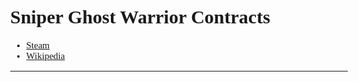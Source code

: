 <style>body{font-family:Verdana;font-size:15px;}</style>

# Sniper Ghost Warrior Contracts
- [Steam](https://store.steampowered.com/app/973580/Sniper_Ghost_Warrior_Contracts/)
- [Wikipedia](https://en.wikipedia.org/wiki/Sniper_Ghost_Warrior_Contracts)
***
<!--
- How many players can the game accommodate?
	- 1
- What are the main goals and objectives for the player?
	- kill the target
- What are the objects and resources of the game?
	- ammo
		- explosive
		- incendiary
		- armour-piercing
		- DARPA (ignores gravity + wind)
	- guns
		- rifles
		- sidearms
		- etc.
	- explosives
	- tools
	- health
- How are these goals achieved through player choices and actions using game objects? What is the order players take actions?
	- a level will usually play out like this:
		1. player uses binoculars to mark any enemies / objects
			- explosives
			- cameras
			- alarms
			- etc.
		1. player will slowly work their way through the level, sniping targets from a distance
			- counter-snipers are introduced after the first couple levels
				- they will renovate your skull if you're not careful
			- the player may need to get close
				- there is no line-of-sight to shoot targets
				- the line-of-sight is not safe
				- etc.
			- the player may get into close-quarters
				- shootouts are not recommended
		1. once the main target is eliminated, the player will go to an exfiltrate point and complete the mission
- What kind of emergent play is possible?
	- players are not constrained or railroaded into a single solution
- What is the story structure? Does it help the players know how to play?
	- the player plays as "Seeker," a mercenary contracted to kill high-ranking members of Siberia's corrupt elite
		- Siberia is now a country separate from Russia
- How does the playspace/board constrain or enable player agency or choice?
	- the player is given free reign of how to complete the objective with the tools at their disposal
- How does the game provide feedback to the player?
	- sometimes a shot will trigger the bullet-cam
		- time slows
		- camera follows the bullet
			- from being fired from the gun
			- to it hitting the target
	- the game will award bonus rewards for certain kills
		- headshots
		- multikills
		- mine kills
- What kind of emotions does the game provoke on the player? How does the player stay motivated?
	- the missions are short, with only ~5 missions per map, ensuring the player doesn't get tired of the same thing over and over
	- `5 Maps` x `5 Missions` = `25 Total Missions`
- What aspects of the design are mechanic-driven? Are there story-driven elements?
	- the game is largely mechanic-focused, with the story sometimes taking a backseat
- Is the game replayable? Are there several paths to win or just one?
	- there is one ending to the game / each mission, but the route taken in each mission is completely up to the player
- What is the game’s target audience?
- Did you have fun playing it? Why or why not? What was your favorite part and your least favorite? Why?
	- i loved playing it
	- getting a perfect shot from the opposite side of the map is a great feeling
	- however, getting counter-sniped 13 times in a row is _not_